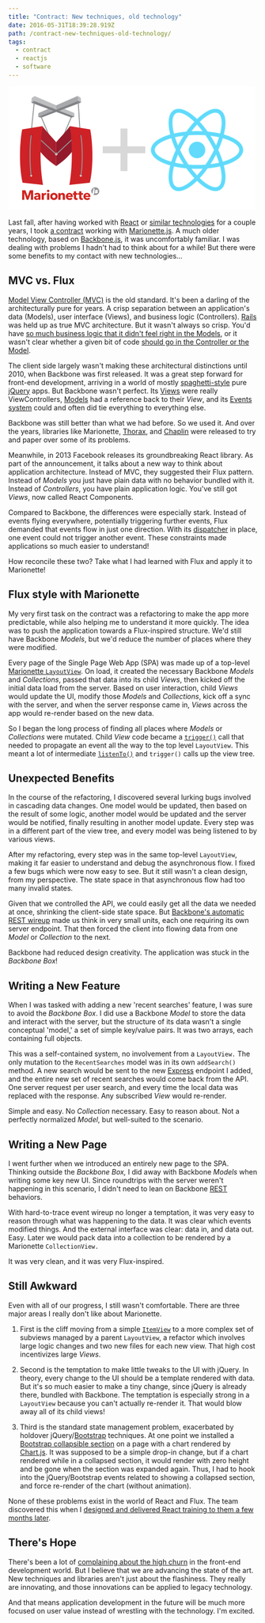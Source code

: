```yaml
---
title: "Contract: New techniques, old technology"
date: 2016-05-31T18:39:28.919Z
path: /contract-new-techniques-old-technology/
tags:
  - contract
  - reactjs
  - software
---
```


![Marionette + React](../assets/2016/05_may/new_tech_old_tech/marionette-and-react-rev2.png)

Last fall, after having worked with [React](https://facebook.github.io/react/) or [similar technologies](http://www.ractivejs.org/) for a couple years, I took [a contract](https://scottnonnenberg.com/work/#ookla-2015-q-3-to-q-4) working with [Marionette.js](http://marionettejs.com/). A much older technology, based on [Backbone.js](http://backbonejs.org/), it was uncomfortably familiar. I was dealing with problems I hadn't had to think about for a while! But there were some benefits to my contact with new technologies…

<div class='fold'></div>

## MVC vs. Flux

[Model View Controller (MVC)](https://en.wikipedia.org/wiki/Model%E2%80%93view%E2%80%93controller) is the old standard. It's been a darling of the architecturally pure for years. A crisp separation between an application's data (Models), user interface (Views), and business logic (Controllers). [Rails](http://rubyonrails.org/) was held up as true MVC architecture. But it wasn't always so crisp. You'd have [so much business logic that it didn't feel right in the Models](http://www.justinweiss.com/articles/when-is-an-activerecord-model-too-fat/), or it wasn't clear whether a given bit of code [should go in the Controller or the Model](http://www.justinweiss.com/articles/where-do-you-put-your-code/).

The client side largely wasn't making these architectural distinctions until 2010, when Backbone was first released. It was a great step forward for front-end development, arriving in a world of mostly [spaghetti-style](https://en.wikipedia.org/wiki/Spaghetti_code) pure [jQuery](https://jquery.com/) apps. But Backbone wasn't perfect. Its [Views](http://backbonejs.org/#View) were really ViewControllers, [Models](http://backbonejs.org/#Model) had a reference back to their _View_, and its [Events system](http://backbonejs.org/#Events) could and often did tie everything to everything else.

Backbone was still better than what we had before. So we used it. And over the years, libraries like Marionette, [Thorax](http://thoraxjs.org/), and [Chaplin](http://chaplinjs.org/) were released to try and paper over some of its problems.

Meanwhile, in 2013 Facebook releases its groundbreaking React library. As part of the announcement, it talks about a new way to think about application architecture. Instead of MVC, they suggested their Flux pattern. Instead of _Models_ you just have plain data with no behavior bundled with it. Instead of _Controllers_, you have plain application logic. You've still got _Views_, now called React Components.

Compared to Backbone, the differences were especially stark. Instead of events flying everywhere, potentially triggering further events, Flux demanded that events flow in just one direction. With its [dispatcher](https://facebook.github.io/flux/docs/dispatcher.html) in place, one event could not trigger another event. These constraints made applications so much easier to understand!

How reconcile these two? Take what I had learned with Flux and apply it to Marionette!

## Flux style with Marionette

My very first task on the contract was a refactoring to make the app more predictable, while also helping me to understand it more quickly. The idea was to push the application towards a Flux-inspired structure. We'd still have Backbone _Models_, but we'd reduce the number of places where they were modified.

Every page of the Single Page Web App (SPA) was made up of a top-level [Marionette `LayoutView`](http://marionettejs.com/docs/v2.4.4/marionette.layoutview.html). On load, it created the necessary Backbone _Models_ and _Collections_, passed that data into its child _Views_, then kicked off the initial data load from the server. Based on user interaction, child _Views_ would update the UI, modify those _Models_ and _Collections_, kick off a sync with the server, and when the server response came in, _Views_ across the app would re-render based on the new data.

So I began the long process of finding all places where _Models_ or _Collections_ were mutated. Child _View_ code became a [`trigger()`](http://backbonejs.org/#Events-trigger) call that needed to propagate an event all the way to the top level `LayoutView`. This meant a lot of intermediate [`listenTo()`](http://backbonejs.org/#Events-listenTo) and `trigger()` calls up the view tree.

## Unexpected Benefits

In the course of the refactoring, I discovered several lurking bugs involved in cascading data changes. One model would be updated, then based on the result of some logic, another model would be updated and the server would be notified, finally resulting in another model update. Every step was in a different part of the view tree, and every model was being listened to by various views.

After my refactoring, every step was in the same top-level `LayoutView`, making it far easier to understand and debug the asynchronous flow. I fixed a few bugs which were now easy to see. But it still wasn't a clean design, from my perspective. The state space in that asynchronous flow had too many invalid states.

Given that we controlled the API, we could easily get all the data we needed at once, shrinking the client-side state space. But [Backbone's automatic REST wireup](http://backbonejs.org/#API-integration) made us think in very small units, each one requiring its own server endpoint. That then forced the client into flowing data from one _Model_ or _Collection_ to the next.

Backbone had reduced design creativity. The application was stuck in the _Backbone Box_!

## Writing a New Feature

When I was tasked with adding a new 'recent searches' feature, I was sure to avoid the _Backbone Box_. I did use a Backbone _Model_ to store the data and interact with the server, but the structure of its data wasn't a single conceptual 'model,' a set of simple key/value pairs. It was two arrays, each containing full objects.

This was a self-contained system, no involvement from a `LayoutView.` The only mutation to the `RecentSearches` model was in its own `addSearch()` method. A new search would be sent to the new [Express](http://expressjs.com/) endpoint I added, and the entire new set of recent searches would come back from the API. One server request per user search, and every time the local data was replaced with the response. Any subscribed _View_ would re-render.

Simple and easy. No _Collection_ necessary. Easy to reason about. Not a perfectly normalized _Model_, but well-suited to the scenario.

## Writing a New Page

I went further when we introduced an entirely new page to the SPA. Thinking outside the _Backbone Box,_ I did away with Backbone _Models_ when writing some key new UI. Since roundtrips with the server weren't happening in this scenario, I didn't need to lean on Backbone [REST](https://en.wikipedia.org/wiki/Representational_state_transfer) behaviors.

With hard-to-trace event wireup no longer a temptation, it was very easy to reason through what was happening to the data. It was clear which events modified things. And the external interface was clear: data in, and data out. Easy. Later we would pack data into a collection to be rendered by a Marionette `CollectionView.`

It was very clean, and it was very Flux-inspired.

## Still Awkward

Even with all of our progress, I still wasn't comfortable. There are three major areas I really don't like about Marionette.

1. First is the cliff moving from a simple [`ItemView`](http://marionettejs.com/docs/v2.4.5/marionette.itemview.html) to a more complex set of subviews managed by a parent `LayoutView`, a refactor which involves large logic changes and two new files for each new view. That high cost incentivizes large _Views_.

2. Second is the temptation to make little tweaks to the UI with jQuery. In theory, every change to the UI should be a template rendered with data. But it's so much easier to make a tiny change, since jQuery is already there, bundled with Backbone. The temptation is especially strong in a `LayoutView` because you can't actually re-render it. That would blow away all of its child views!

3. Third is the standard state management problem, exacerbated by holdover jQuery/[Bootstrap](http://getbootstrap.com/) techniques. At one point we installed a [Bootstrap collapsible section](http://v4-alpha.getbootstrap.com/components/collapse/) on a page with a chart rendered by [Chart.js](http://www.chartjs.org/). It was supposed to be a simple drop-in change, but if a chart rendered while in a collapsed section, it would render with zero height and be gone when the section was expanded again. Thus, I had to hook into the jQuery/Bootstrap events related to showing a collapsed section, and force re-render of the chart (without animation).

None of these problems exist in the world of React and Flux. The team discovered this when I [designed and delivered React training to them a few months later](/contract-react-training/).

## There's Hope

There's been a lot of [complaining about the high churn](https://medium.com/@ericclemmons/javascript-fatigue-48d4011b6fc4#.tl8uz0cbx) in the front-end development world. But I believe that we are advancing the state of the art. New techniques and libraries aren't just about the flashiness. They really are innovating, and those innovations can be applied to legacy technology.

And that means application development in the future will be much more focused on user value instead of wrestling with the technology. I'm excited.


